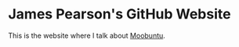 # James Pearson's GitHub Website
This is the website where I talk about [Moobuntu](https://jpcode05.github.io/moobuntu/).
